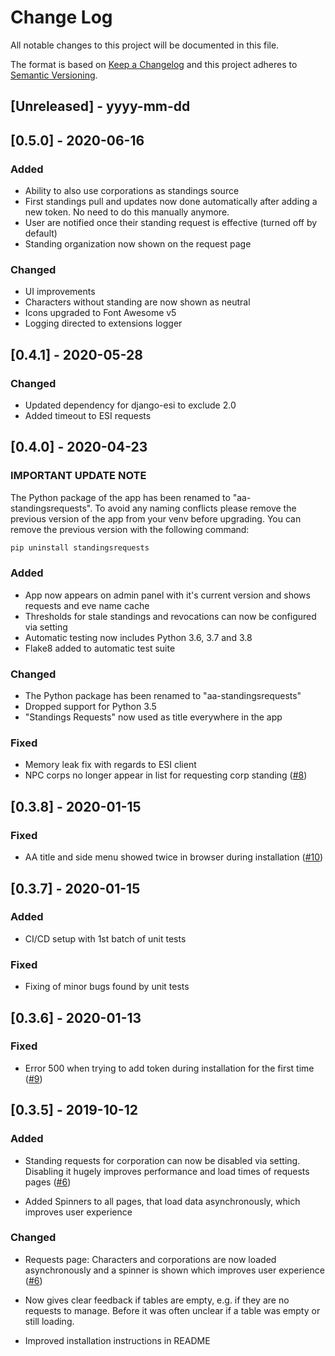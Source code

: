 # Change Log

All notable changes to this project will be documented in this file.

The format is based on [Keep a Changelog](http://keepachangelog.com/)
and this project adheres to [Semantic Versioning](http://semver.org/).

## [Unreleased] - yyyy-mm-dd

## [0.5.0] - 2020-06-16

### Added

- Ability to also use corporations as standings source
- First standings pull and updates now done automatically after adding a new token. No need to do this manually anymore.
- User are notified once their standing request is effective (turned off by default)
- Standing organization now shown on the request page

### Changed

- UI improvements
- Characters without standing are now shown as neutral
- Icons upgraded to Font Awesome v5
- Logging directed to extensions logger

## [0.4.1] - 2020-05-28

### Changed

- Updated dependency for django-esi to exclude 2.0
- Added timeout to ESI requests

## [0.4.0] - 2020-04-23

### IMPORTANT UPDATE NOTE

The Python package of the app has been renamed to "aa-standingsrequests". To avoid any naming conflicts please remove the previous version of the app from your venv before upgrading. You can remove the previous version with the following command:

```bash
pip uninstall standingsrequests
```

### Added

- App now appears on admin panel with it's current version and shows requests and eve name cache
- Thresholds for stale standings and revocations can now be configured via setting
- Automatic testing now includes Python 3.6, 3.7 and 3.8
- Flake8 added to automatic test suite

### Changed

- The Python package has been renamed to "aa-standingsrequests"
- Dropped support for Python 3.5
- "Standings Requests" now used as title everywhere in the app

### Fixed

- Memory leak fix with regards to ESI client
- NPC corps no longer appear in list for requesting corp standing ([#8](https://gitlab.com/basraah/standingsrequests/issues/10))

## [0.3.8] - 2020-01-15

### Fixed

- AA title and side menu showed twice in browser during installation ([#10](https://gitlab.com/basraah/standingsrequests/issues/10))

## [0.3.7] - 2020-01-15

### Added

- CI/CD setup with 1st batch of unit tests

### Fixed

- Fixing of minor bugs found by unit tests

## [0.3.6] - 2020-01-13

### Fixed

- Error 500 when trying to add token during installation for the first time ([#9](https://gitlab.com/basraah/standingsrequests/issues/9))

## [0.3.5] - 2019-10-12

### Added

- Standing requests for corporation can now be disabled via setting. Disabling it hugely improves performance and load times of requests pages ([#6](https://gitlab.com/basraah/standingsrequests/issues/6))

- Added Spinners to all pages, that load data asynchronously, which improves user experience

### Changed

- Requests page: Characters and corporations are now loaded asynchronously and a spinner is shown which improves user experience ([#6](https://gitlab.com/basraah/standingsrequests/issues/6))

- Now gives clear feedback if tables are empty, e.g. if they are no requests to manage. Before it was often unclear if a table was empty or still loading.

- Improved installation instructions in README

